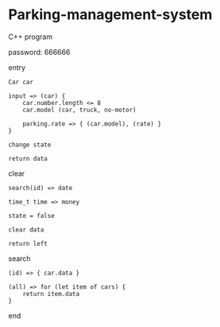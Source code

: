 # Parking-management-system
C++ program 

password: 666666

entry

    Car car 
    
    input => (car) {
        car.number.length <= 8
        car.model (car, truck, no-motor)
        
        parking.rate => { (car.model), (rate) }
    }   

    change state

    return data


clear 
    
    search(id) => date

    time_t time => money

    state = false
    
    clear data

    return left

search

    (id) => { car.data }
    
    (all) => for (let item of cars) {
        return item.data
    }

    
end
